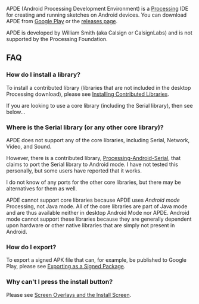 APDE (Android Processing Development Environment) is a [Processing](https://processing.org/) IDE for creating and running sketches on Android devices. You can download APDE from [Google Play](https://play.google.com/store/apps/details?id=com.calsignlabs.apde) or the [releases page](https://github.com/Calsign/APDE/releases).

APDE is developed by William Smith (aka Calsign or CalsignLabs) and is not supported by the Processing Foundation.

## FAQ

### How do I install a library?

To install a contributed library (libraries that are not included in the desktop Processing download), please see [Installing Contributed Libraries](https://github.com/Calsign/APDE/wiki/Installing-Contributed-Libraries).

If you are looking to use a core library (including the Serial library), then see below...

### Where is the Serial library (or any other core library)?

APDE does not support any of the core libraries, including Serial, Network, Video, and Sound.

However, there is a contributed library, [Processing-Android-Serial](https://github.com/inventit/processing-android-serial), that claims to port the Serial library to Android mode. I have not tested this personally, but some users have reported that it works.

I do not know of any ports for the other core libraries, but there may be alternatives for them as well.

APDE cannot support core libraries because APDE uses *Android mode* Processing, not Java mode. All of the core libraries are part of Java mode and are thus available neither in desktop Android Mode nor APDE. Android mode cannot support these libraries because they are generally dependent upon hardware or other native libraries that are simply not present in Android.

### How do I export?

To export a signed APK file that can, for example, be published to Google Play, please see [Exporting as a Signed Package](https://github.com/Calsign/APDE/wiki/Exporting-as-a-Signed-Package).

### Why can't I press the install button?

Please see [Screen Overlays and the Install Screen](https://github.com/Calsign/APDE/wiki/Screen-Overlays-and-the-Install-Screen).